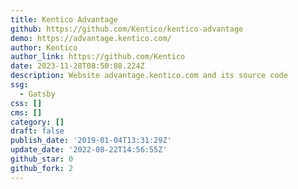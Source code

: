 ```yaml
---
title: Kentico Advantage
github: https://github.com/Kentico/kentico-advantage
demo: https://advantage.kentico.com/
author: Kentico
author_link: https://github.com/Kentico
date: 2023-11-28T08:50:08.224Z
description: Website advantage.kentico.com and its source code
ssg:
  - Gatsby
css: []
cms: []
category: []
draft: false
publish_date: '2019-01-04T13:31:29Z'
update_date: '2022-08-22T14:56:55Z'
github_star: 0
github_fork: 2
---
```

